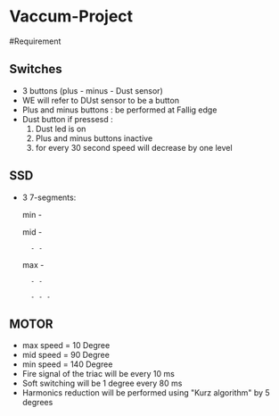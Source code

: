 # Vaccum-Project
#Requirement

Switches
--------
* 3 buttons (plus - minus - Dust sensor)
* WE will refer to DUst sensor to be a button
* Plus and minus buttons : be performed at Fallig edge 
* Dust button if pressesd :  
  1) Dust led is on
  2) Plus and minus buttons inactive
  3) for every 30 second speed will decrease by one level
                              
SSD
---
* 3 7-segments:
  
  min
        -
  
  mid
        -
  
        - -
        
  max
        -
  
        - -
        
        - - -
      
      
MOTOR
-----
* max speed = 10 Degree
*  mid speed = 90 Degree
*  min speed = 140 Degree 
* Fire signal of the triac will be every 10 ms
* Soft switching will be 1 degree every 80 ms
* Harmonics reduction will be performed using "Kurz algorithm" by 5 degrees 
      
